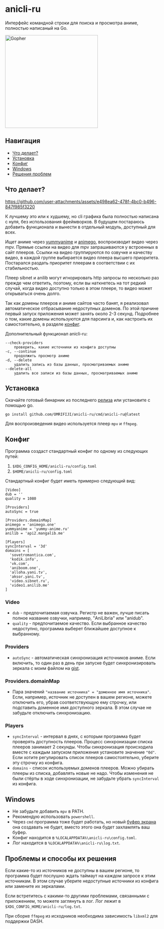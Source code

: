 # anicli-ru

Интерфейс командной строки для поиска и просмотра аниме, полностью написаный на Go.

<img src="https://go.dev/blog/gopher/header.jpg" alt="Gopher" width="300"/>

## Навигация
* [Что делает?](https://github.com/OMRIFIJI/anicli-ru#%D1%87%D1%82%D0%BE-%D0%B4%D0%B5%D0%BB%D0%B0%D0%B5%D1%82)
* [Установка](https://github.com/OMRIFIJI/anicli-ru#%D1%83%D1%81%D1%82%D0%B0%D0%BD%D0%BE%D0%B2%D0%BA%D0%B0)
* [Конфиг](https://github.com/OMRIFIJI/anicli-ru#%D0%BA%D0%BE%D0%BD%D1%84%D0%B8%D0%B3)
* [Windows](https://github.com/OMRIFIJI/anicli-ru#windows)
* [Решения проблем](https://github.com/OMRIFIJI/anicli-ru#%D0%BF%D1%80%D0%BE%D0%B1%D0%BB%D0%B5%D0%BC%D1%8B-%D0%B8-%D1%81%D0%BF%D0%BE%D1%81%D0%BE%D0%B1%D1%8B-%D0%B8%D1%85-%D1%80%D0%B5%D1%88%D0%B5%D0%BD%D0%B8%D1%8F)

## Что делает?
https://github.com/user-attachments/assets/e498ea62-478f-4bc0-b496-847f985f3220

К лучшему это или к худшему, но cli графика была полностью написана с нуля, без использования фреймворков.
В будущем постараюсь добавить функционала и вынести в отдельный модуль, доступный для всех.

Ищет аниме через [yummyanime](https://yummy-anime.ru/) и [animego](https://animego.org/), воспроизводит видео через mpv. 
Прямые ссылки на видео для mpv запрашиваются у встроенных в сайт плееров.
Ссылки на видео группируются по озвучке и качеству видео, 
в каждой группе выбирается видео плеера высшего приоритета.
Постарался раздать приоритет плеерам в соответствии с их стабильностью.

Плеер sibnet и anilib могут игнорировать http запросы по несколько раз
прежде чем ответить, поэтому, если вы наткнетесь на тот редкий случай, когда видео 
доступно только в этом плеере, то видео может открываться очень долго.

Так как домены плееров и аниме сайтов часто банят, я реализовал автоматическое отбрасывание недоступных доменов. 
По этой причине первый запуск приложения может занять около 2-3 секунд.
Подробнее о том, какие домены используются для парсинга и, как настроить их самостоятельно, в разделе 
[конфиг](https://github.com/OMRIFIJI/anicli-ru?tab=readme-ov-file#%D0%BA%D0%BE%D0%BD%D1%84%D0%B8%D0%B3).

Дополнительный функционал anicli-ru:
```
--check-providers
    проверить, какие источники из конфига доступны
-c, --continue
    продолжить просмотр аниме
-d, --delete
    удалить запись из базы данных, просматриваемых аниме
--delete-all
    удалить все записи из базы данных, просматриваемых аниме
```

## Установка
Скачайте готовый бинарник из последнего [релиза](https://github.com/OMRIFIJI/anicli-ru/releases) или установите с помощью go.
```
go install github.com/OMRIFIJI/anicli-ru/cmd/anicli-ru@latest
```

Для воспроизведения видео используется плеер `mpv` и `ffmpeg`.

## Конфиг
Программа создаст стандартный конфиг по одному из следующих путей:
1. `$XDG_CONFIG_HOME/anicli-ru/config.toml`
2. `$HOME/anicli-ru/config.toml`

Стандартный конфиг будет иметь примерно следующий вид:
```
[Video]
dub = ''
quality = 1080

[Providers]
autoSync = true

[Providers.domainMap]
animego = 'animego.one'
yummyanime = 'yummy-anime.ru'
anilib = 'api2.mangalib.me'

[Players]
syncInterval = '3d'
domains = [
  'sovetromantica.com',
  'kodik.info',
  'vk.com',
  'aniboom.one',
  'alloha.yani.tv',
  'aksor.yani.tv',
  'video.sibnet.ru',
  'video1.anilib.me'
]
```

### Video

* `dub` - предпочитаемая озвучка. Регистр не важен, лучше писать полное название озвучки, например, "AniLibria" или "anidub".
* `quality` - предпочитаемое качество. Если выбранное качество недоступно, программа выберет ближайшее доступное к выбранному.

### Providers

* `autoSync` - автоматическая синхронизация источников аниме. 
Если включить, то один раз в день при запуске будет синхронизировать зеркала с моим файлом на 
[gist](https://gist.github.com/OMRIFIJI/aacb12102b3aff21c37d5273f2b76fa0).

### Providers.domainMap

* Пара значений `"название источника" = "доменное имя источника"`. 
Если, например, источник не доступен в вашем регионе, можете отключить его, убрав соответствующую ему строчку,
или подставить доменное имя доступного зеркала. В этом случае не забудьте отключить синхронизацию.

### Players
* `syncInterval` - интервал в днях, с которым программа будет проверять доступность плееров. 
Процесс синхронизации списка плееров занимает 2 секунды.
Чтобы синхронизация происходила вместе с каждым запуском приложения установите значение `"0d"`. 
Если хотите регулировать список плееров самостоятельно, уберите эту строчку из конфига.
* `domains` - список используемых доменов плееров. Можно убирать плееры из списка, 
добавлять новые не надо. Чтобы изменения не были стёрты в ходе синхронизации,
не забудьте убрать `syncInterval` из конфига.

## Windows
* Не забудьте добавить `mpv` в PATH.
* Рекомендую использовать `powershell`.
* Через `cmd` программа тоже будет работать, но новый [буфер экрана](https://learn.microsoft.com/ru-ru/windows/console/console-screen-buffers) она создавать не будет, вместо этого она будет захламлять ваш буфер.
* Конфиг находится в `%LOCALAPPDATA%\anicli-ru\config.toml`.
* Лог находится в `%LOCALAPPDATA%\anicli-ru\log.txt`.


## Проблемы и способы их решения
Если какие-то из источников не доступны в вашем регионе, то программа будет послушно ждать таймаут на
каждом запросе к этим источникам. В этом случае уберите недоступные источники из конфига
или замените их зеркалами.

Если встретитесь с какими-то другими проблемами, связанными с приложением, то можете заглянуть в лог.
Лог лежит в `$XDG_CONFIG_HOME/anicli-ru/log.txt`.

При сборке `ffmpeg` из исходников необходима зависимость `libxml2` для поддержки DASH.
